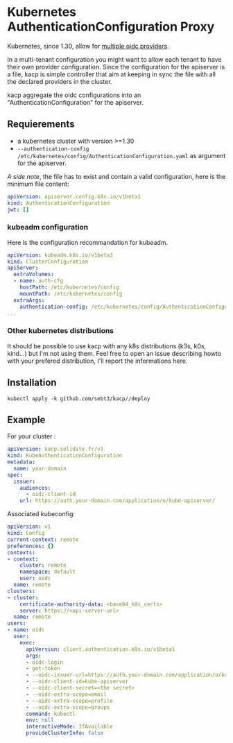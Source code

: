 # Kubernetes AuthenticationConfiguration Proxy

Kubernetes, since 1.30, allow for [multiple oidc providers](https://kubernetes.io/blog/2024/04/25/structured-authentication-moves-to-beta/).

In a multi-tenant configuration you might want to allow each tenant to have their own provider configuration. Since the configuration for the apiserver is a file, kacp is simple controller that aim at keeping in sync the file with all the declared providers in the cluster.

kacp aggregate the oidc configurations into an "AuthenticationConfiguration" for the apiserver.

## Requierements

- a kubernetes cluster with version &gt;=1.30
- `--authentication-config /etc/kubernetes/config/AuthenticationConfiguration.yaml` as argument for the apiserver.

_A side note_, the file has to exist and contain a valid configuration, here is the minimum file content:
```yaml
apiVersion: apiserver.config.k8s.io/v1beta1
kind: AuthenticationConfiguration
jwt: []
```

### kubeadm configuration

Here is the configuration recommandation for kubeadm.
```yaml
apiVersion: kubeadm.k8s.io/v1beta3
kind: ClusterConfiguration
apiServer:
  extraVolumes:
  - name: auth-cfg
    hostPath: /etc/kubernetes/config
    mountPath: /etc/kubernetes/config
  extraArgs:
    authentication-config: /etc/kubernetes/config/AuthenticationConfiguration.yaml
...
```
### Other kubernetes distributions

It should be possible to use kacp with any k8s distributions (k3s, k0s, kind...) but I'm not using them. Feel free to open an issue describing howto with your prefered distribution, I'll report the informations here.

## Installation

```shell
kubectl apply -k github.com/sebt3/kacp//deploy
```

## Example

For your cluster :
```yaml
apiVersion: kacp.solidite.fr/v1
kind: KubeAuthenticationConfiguration
metadata:
  name: your-domain
spec:
  issuer:
    audiences:
      - oidc-client-id
    url: https://auth.your-domain.com/application/o/kube-apiserver/
```

Associated kubeconfig:
```yaml
apiVersion: v1
kind: Config
current-context: remote
preferences: {}
contexts:
- context:
    cluster: remote
    namespace: default
    user: oidc
  name: remote
clusters:
- cluster:
    certificate-authority-data: <base64_k8s_certs>
    server: https://<api-server-url>
  name: remote
users:
- name: oidc
  user:
    exec:
      apiVersion: client.authentication.k8s.io/v1beta1
      args:
      - oidc-login
      - get-token
      - --oidc-issuer-url=https://auth.your-domain.com/application/o/kube-apiserver/
      - --oidc-client-id=kube-apiserver
      - --oidc-client-secret=<the secret>
      - --oidc-extra-scope=email
      - --oidc-extra-scope=profile
      - --oidc-extra-scope=groups
      command: kubectl
      env: null
      interactiveMode: IfAvailable
      provideClusterInfo: false
```
